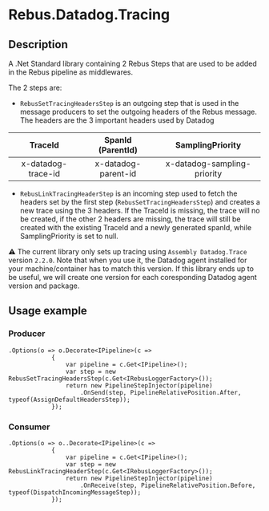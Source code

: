 # Rebus.Datadog.Tracing

## Description

A .Net Standard library containing 2 Rebus Steps that are used to be added in the Rebus pipeline as middlewares.

The 2 steps are:
- `RebusSetTracingHeadersStep` is an outgoing step that is used in the message producers to set the outgoing headers of the Rebus message. The headers are the 3 important headers used by Datadog <br/>
 
 TraceId | SpanId (ParentId) | SamplingPriority
| :---: | :---: | :---:
x-datadog-trace-id  | x-datadog-parent-id | x-datadog-sampling-priority


- `RebusLinkTracingHeaderStep` is an incoming step used to fetch the headers set by the first step (`RebusSetTracingHeadersStep`) and creates a new trace using the 3 headers. If the TraceId is missing, the trace will no be created, if the other 2 headers are missing, the trace will still be created with the existing TraceId and a newly generated spanId, while SamplingPriority is set to null.


⚠️ The current library only sets up tracing using `Assembly Datadog.Trace` version `2.2.0`. Note that when you use it, the Datadog agent installed for your machine/container has to match this version.
If this library ends up to be useful, we will create one version for each coresponding Datadog agent version and package.

## Usage example

### Producer

```
.Options(o => o.Decorate<IPipeline>(c =>
			{
				var pipeline = c.Get<IPipeline>();
				var step = new RebusSetTracingHeadersStep(c.Get<IRebusLoggerFactory>());
				return new PipelineStepInjector(pipeline)
					.OnSend(step, PipelineRelativePosition.After, typeof(AssignDefaultHeadersStep));
			});
```

### Consumer
```
.Options(o => o..Decorate<IPipeline>(c =>
			{
				var pipeline = c.Get<IPipeline>();
				var step = new RebusLinkTracingHeaderStep(c.Get<IRebusLoggerFactory>());
				return new PipelineStepInjector(pipeline)
					.OnReceive(step, PipelineRelativePosition.Before, typeof(DispatchIncomingMessageStep));
			});
```
